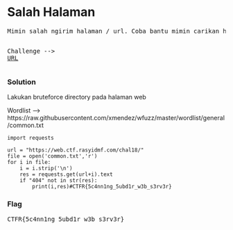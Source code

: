 <h1><b>Salah Halaman</b></h1>
<pre>
Mimin salah ngirim halaman / url. Coba bantu mimin carikan halaman yang correct

Challenge --> <a href='https://web.ctf.rasyidmf.com/chal18/'>URL</a>
</pre>
<h3><b>Solution</b></h3>
<p>Lakukan bruteforce directory pada halaman web</p>
<p>Wordlist --> https://raw.githubusercontent.com/xmendez/wfuzz/master/wordlist/general/common.txt</p>

```python3
import requests

url = "https://web.ctf.rasyidmf.com/chal18/"
file = open('common.txt','r')
for i in file:
    i = i.strip('\n')
    res = requests.get(url+i).text
    if "404" not in str(res):
        print(i,res)#CTFR{5c4nn1ng_5ubd1r_w3b_s3rv3r}

```
<h3><b>Flag</b></h3>
<pre>
CTFR{5c4nn1ng_5ubd1r_w3b_s3rv3r}
</pre>
